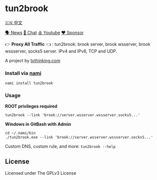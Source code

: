 # tun2brook

[🇨🇳 中文](README_ZH.md)

[🗣 News](https://t.me/txthinking_news)
[💬 Chat](https://join.txthinking.com)
[🩸 Youtube](https://www.youtube.com/txthinking) 
[❤️ Sponsor](https://github.com/sponsors/txthinking)

👉 **Proxy All Traffic** 👈 : tun2brook: brook server, brook wsserver, brook wssserver, socks5 server. IPv4 and IPv6, TCP and UDP.

A project by [txthinking.com](https://www.txthinking.com)

### Install via [nami](https://github.com/txthinking/nami)

```
nami install tun2brook
```

### Usage

**ROOT privileges required**

```
tun2brook --link 'brook://server.wsserver.wssserver.socks5...'
```

**Windows in GitBash with Admin**

```
cd ~/.nami/bin
./tun2brook.exe --link 'brook://server.wsserver.wssserver.socks5...'
```

Custom DNS, custom rule, and more: `tun2brook --help`

## License

Licensed under The GPLv3 License
